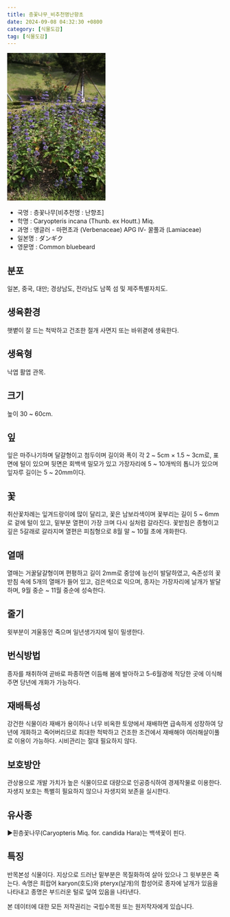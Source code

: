 ```yaml
---
title: 층꽃나무_비추천명난향초
date: 2024-09-08 04:32:30 +0800
category: [식물도감]
tag: [식물도감]
---
```




![층꽃나무[비추천명 : 난향초]](/assets/img/fileUpload/plants/basic/Verbenaceae/Caryopteris/17384/17384_10_th2.JPG)
- 국명 : 층꽃나무[비추천명 : 난향초]
- 학명 : Caryopteris incana (Thunb. ex Houtt.) Miq.
- 과명 : 앵글러 - 마편초과 (Verbenaceae) APG Ⅳ- 꿀풀과 (Lamiaceae)
- 일본명 : ダンギク
- 영문명 : Common bluebeard


## 분포
일본, 중국, 대만; 경상남도, 전라남도 남쪽 섬 및 제주특별자치도.
## 생육환경
햇볕이 잘 드는 척박하고 건조한 절개 사면지 또는 바위곁에 생육한다.
## 생육형
낙엽 활엽 관목. 
## 크기
높이 30 ~ 60cm.
## 잎
잎은 마주나기하며 달걀형이고 첨두이며 길이와 폭이 각 2 ~ 5cm × 1.5 ~ 3cm로, 표면에 털이 있으며 뒷면은 회백색 밀모가 있고 가장자리에 5 ~ 10개씩의 톱니가 있으며 잎자루 길이는 5 ~ 20mm이다.
## 꽃
취산꽃차례는 잎겨드랑이에 많이 달리고, 꽃은 남보라색이며 꽃부리는 길이 5 ~ 6mm로 겉에 털이 있고, 밑부분 열편이 가장 크며 다시 실처럼 갈라진다.  꽃받침은 종형이고 깊은 5갈래로 갈라지며 열편은 피침형으로 8월 말 ~ 10월 초에 개화한다.
## 열매
열매는 거꿀달걀형이며 편평하고 길이 2mm로 중앙에 능선이 발달하였고, 숙존성의 꽃받침 속에 5개의 열매가 들어 있고, 검은색으로 익으며, 종자는 가장자리에 날개가 발달하며, 9월 중순 ~ 11월 중순에 성숙한다.
## 줄기
윗부분이 겨울동안 죽으며 일년생가지에 털이 밀생한다.
## 번식방법
종자를 채취하여 곧바로 파종하면 이듬해 봄에 발아하고 5-6월경에 적당한 곳에 이식해 주면 당년에 개화가 가능하다.
## 재배특성
강건한 식물이라 재배가 용이하나 너무 비옥한 토양에서 재배하면 급속하게 성장하여 당년에 개화하고 죽어버리므로 최대한 척박하고 건조한 조건에서 재배해야 여러해살이풀로 이용이 가능하다. 시비관리는 절대 필요하지 않다.
## 보호방안
관상용으로 개발 가치가 높은 식물이므로 대량으로 인공증식하여 경제작물로 이용한다. 자생지 보호는 특별히 필요하지 않으나 자생지외 보존을 실시한다.
## 유사종
▶흰층꽃나무(Caryopteris Miq. for. candida Hara)는 백색꽃이 핀다.
## 특징
반목본성 식물이다. 지상으로 드러난 밑부분은 목질화하여 살아 있으나 그 윗부분은 죽는다. 속명은 희랍어 karyon(호도)와 pteryx(날개)의 합성어로 종자에 날개가 있음을 나타내고 종명은 부드러운 털로 덮여 있음을 나타낸다.






본 데이터에 대한 모든 저작권리는 국립수목원 또는 원저작자에게 있습니다.
